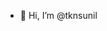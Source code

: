 - 👋 Hi, I’m @tknsunil
  
<!---
tknsunil/tknsunil is a ✨ special ✨ repository because its `README.md` (this file) appears on your GitHub profile.
You can click the Preview link to take a look at your changes.
--->

